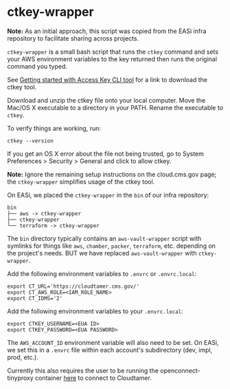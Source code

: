 # ctkey-wrapper

**Note:** As an initial approach, this script was copied from the EASi infra
repository to facilitate sharing across projects.

`ctkey-wrapper` is a small bash script that runs the `ctkey` command and sets your
AWS environment variables to the key returned then runs the original command you
typed.

See [Getting started with Access Key CLI
tool](https://cloud.cms.gov/getting-started-access-key-cli-tool) for a link to
download the ctkey tool.

Download and unzip the ctkey file onto your local computer. Move the Mac/OS X
executable to a directory in your PATH. Rename the executable to `ctkey`.

To verify things are working, run:

```shell
ctkey --version
```

If you get an OS X error about the file not being trusted, go to System
Preferences > Security > General and click to allow ctkey.

**Note:** Ignore the remaining setup instructions on the cloud.cms.gov page; the
`ctkey-wrapper` simplifies usage of the ctkey tool.

On EASi, we placed the `ctkey-wrapper` in the `bin` of our infra repository:

```text
bin
├── aws -> ctkey-wrapper
├── ctkey-wrapper
└── terraform -> ctkey-wrapper
```

The `bin` directory typically contains an `aws-vault-wrapper` script with
symlinks for things like `aws`, `chamber`, `packer`, `terraform`, etc. depending
on the project's needs. BUT we have replaced `aws-vault-wrapper` with
`ctkey-wrapper`.

Add the following environment variables to `.envrc` or `.envrc.local`:

```shell
export CT_URL='https://cloudtamer.cms.gov/'
export CT_AWS_ROLE=<IAM_ROLE_NAME>
export CT_IDMS='2'
```

Add the following environment variables to your `.envrc.local`:

```shell
export CTKEY_USERNAME=<EUA ID>
export CTKEY_PASSWORD=<EUA PASSWORD>
```

The `AWS_ACCOUNT_ID` environment variable will also need to be set. On EASi, we
set this in a `.envrc` file within each account's subdirectory (dev, impl, prod,
etc.).

Currently this also requires the user to be running the openconnect-tinyproxy
container [here](https://github.com/trussworks/openconnect-tinyproxy) to connect
to Cloudtamer.
